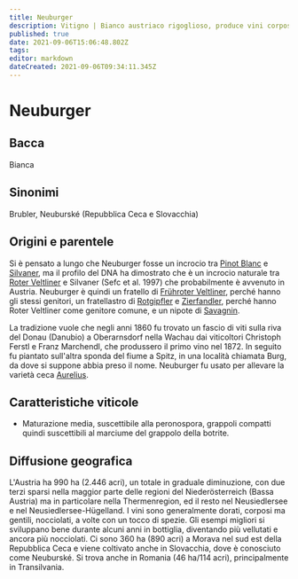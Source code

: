 ```yaml
---
title: Neuburger
description: Vitigno | Bianco austriaco rigoglioso, produce vini corposi e morbidi.
published: true
date: 2021-09-06T15:06:48.802Z
tags: 
editor: markdown
dateCreated: 2021-09-06T09:34:11.345Z
---
```


# Neuburger

## Bacca
Bianca

## Sinonimi
Brubler, Neuburské (Repubblica Ceca e Slovacchia)


## Origini e parentele
Si è pensato a lungo che Neuburger fosse un incrocio tra [Pinot Blanc](/vitigni/bacca-bianca/pinot-blanc) e [Silvaner](/vitigni/bacca-bianca/silvaner), ma il profilo del DNA ha dimostrato che è un incrocio naturale tra [Roter Veltliner](/vitigni/bacca-bianca/roter-veltliner) e Silvaner (Sefc et al. 1997) che probabilmente è avvenuto in Austria. Neuburger è quindi un fratello di [Frühroter Veltliner](/vitigni/bacca-bianca/fruhroter-veltliner), perché hanno gli stessi genitori, un fratellastro di [Rotgipfler](/vitigni/bacca-bianca/rotgipfler) e [Zierfandler](/vitigni/bacca-bianca/zierfandler), perché hanno Roter Veltliner come genitore comune, e un nipote di [Savagnin](/vitigni/bacca-bianca/savagnin).

La tradizione vuole che negli anni 1860 fu trovato un fascio di viti sulla riva del Donau (Danubio) a Oberarnsdorf nella Wachau dai viticoltori Christoph Ferstl e Franz Marchendl, che produssero il primo vino nel 1872. In seguito fu piantato sull'altra sponda del fiume a Spitz, in una località chiamata Burg, da dove si suppone abbia preso il nome. Neuburger fu usato per allevare la varietà ceca [Aurelius](/vitigni/bacca-bianca/aurelius).

## Caratteristiche viticole

- Maturazione media, suscettibile alla peronospora, grappoli compatti quindi suscettibili al marciume del grappolo della botrite.

## Diffusione geografica
L'Austria ha 990 ha (2.446 acri), un totale in graduale diminuzione, con due terzi sparsi nella maggior parte delle regioni del Niederösterreich (Bassa Austria) ma in particolare nella Thermenregion, ed il resto nel Neusiedlersee e nel Neusiedlersee-Hügelland. I vini sono generalmente dorati, corposi ma gentili, nocciolati, a volte con un tocco di spezie. Gli esempi migliori si sviluppano bene durante alcuni anni in bottiglia, diventando più vellutati e ancora più nocciolati. Ci sono 360 ha (890 acri) a Morava nel sud est della Repubblica Ceca e viene coltivato anche in Slovacchia, dove è conosciuto come Neuburské. Si trova anche in Romania (46 ha/114 acri), principalmente in Transilvania.


